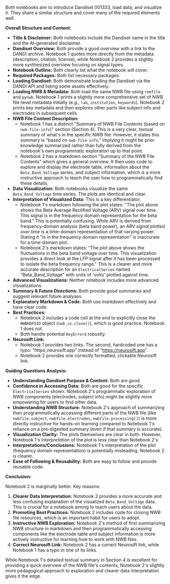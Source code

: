 Both notebooks aim to introduce Dandiset 001333, load data, and visualize it. They share a similar structure and cover many of the required elements well.

**Overall Structure and Content:**
*   **Title & Disclaimer:** Both notebooks include the Dandiset name in the title and the AI-generated disclaimer.
*   **Dandiset Overview:** Both provide a good overview with a link to the DANDI archive. Notebook 1 quotes more directly from the metadata (description, citation, license), while Notebook 2 provides a slightly more synthesized overview focusing on signal types.
*   **Notebook Outline:** Both clearly list what the notebook will cover.
*   **Required Packages:** Both list necessary packages.
*   **Loading Dandiset:** Both demonstrate loading the Dandiset via the DANDI API and listing some assets effectively.
*   **Loading NWB & Metadata:** Both load the same NWB file using `remfile` and `pynwb`. Notebook 1 prints a slightly more comprehensive set of NWB file-level metadata initially (e.g., `lab`, `institution`, `keywords`). Notebook 2 prints key metadata and then explores other parts like subject info and electrodes in subsequent cells.
*   **NWB File Content Description:**
    *   Notebook 1 has a distinct "Summary of NWB File Contents (based on `nwb-file-info`)" section (Section 4). This is a very clear, textual summary of what's in the specific NWB file. However, it states this summary is "based on `nwb-file-info`," implying it might be prior knowledge summarized rather than fully derived from the notebook's own programmatic exploration up to that point.
    *   Notebook 2 has a markdown section "Summary of the NWB File Contents" which gives a general overview. It then uses code to explore and display the electrode table, information about the `Beta_Band_Voltage` series, and subject information, which is a more instructive approach to teach the user how to programmatically find these details.
*   **Data Visualization:** Both notebooks visualize the same `Beta_Band_Voltage` time series. The plots are identical and clear.
*   **Interpretation of Visualized Data:** This is a key differentiator.
    *   Notebook 1's markdown following the plot states: "The plot above shows the Beta Average Rectified Voltage (ARV) signal over time. This signal is in the frequency domain representation for the beta band." This is potentially confusing. While ARV is derived from frequency-domain analysis (beta band power), an ARV *signal plotted over time* is a time-domain representation of that varying power. Stating it "is in the frequency domain representation" is inaccurate for a time-domain plot.
    *   Notebook 2's markdown states: "The plot above shows the fluctuations in the beta band voltage over time. This visualization provides a direct look at the LFP signal after it has been processed to isolate the beta frequency range." This is a clearer and more accurate description for an `ElectricalSeries` named "Beta_Band_Voltage" with units of 'volts' plotted against time.
*   **Advanced Visualizations:** Neither notebook includes more advanced visualizations.
*   **Summary & Future Directions:** Both provide good summaries and suggest relevant future analyses.
*   **Explanatory Markdown & Code:** Both use markdown effectively and have clear code.
*   **Best Practices:**
    *   Notebook 2 includes a code cell at the end to explicitly close the `NWBHDF5IO` object (`nwb_io.close()`), which is good practice. Notebook 1 does not.
    *   Both handle potential `KeyError`s robustly.
*   **Neurosift Link:**
    *   Notebook 1 provides two links. The second, hardcoded one has a typo: "https_neurosift.app" instead of "https://neurosift.app".
    *   Notebook 2 provides one correctly formatted, clickable Neurosift link.

**Guiding Questions Analysis:**

*   **Understanding Dandiset Purpose & Content:** Both are good.
*   **Confidence in Accessing Data:** Both are good for the specific `ElectricalSeries` shown. Notebook 2's programmatic exploration of NWB components (electrodes, subject info) might be slightly more empowering for users to find other data.
*   **Understanding NWB Structure:** Notebook 2's approach of summarizing then programmatically accessing different parts of the NWB file (like `nwbfile.subject`, `nwbfile.electrodes`, `nwbfile.processing[]`) is more directly instructive for hands-on learning compared to Notebook 1's reliance on a pre-digested summary (even if that summary is accurate).
*   **Visualization Clarity:** The plots themselves are clear in both. However, Notebook 1's *interpretation* of the plot is less clear than Notebook 2's.
*   **Interpretations/Conclusions:** Notebook 1's interpretation of the plot (frequency domain representation) is potentially misleading. Notebook 2 is clearer.
*   **Ease of Following & Reusability:** Both are easy to follow and provide reusable code.

**Conclusion:**

Notebook 2 is marginally better. Key reasons:
1.  **Clearer Data Interpretation:** Notebook 2 provides a more accurate and less confusing explanation of the visualized `Beta_Band_Voltage` data. This is crucial for a notebook aiming to teach users about the data.
2.  **Promoting Best Practices:** Notebook 2 includes code for closing NWB file resources, which is an important habit for users to adopt.
3.  **Instructive NWB Exploration:** Notebook 2's method of first summarizing NWB structure in markdown and then programmatically accessing components like the electrode table and subject information is more actively instructive for learning how to work with NWB files.
4.  **Correct Neurosift Link:** Notebook 2 has a correct Neurosift link, while Notebook 1 has a typo in one of its links.

While Notebook 1's detailed textual summary in Section 4 is excellent for providing a quick overview of the NWB file's contents, Notebook 2's slightly more pedagogical approach to exploration and clearer data interpretation gives it the edge.